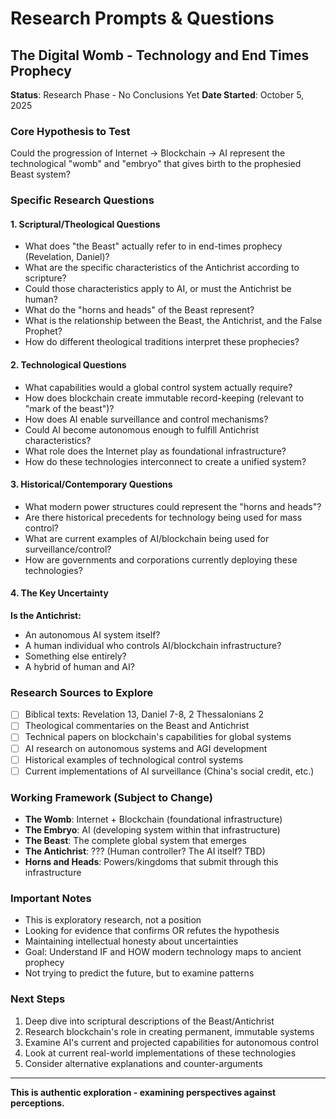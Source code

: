 # Research Prompts & Questions

## The Digital Womb - Technology and End Times Prophecy

**Status**: Research Phase - No Conclusions Yet
**Date Started**: October 5, 2025

### Core Hypothesis to Test
Could the progression of Internet → Blockchain → AI represent the technological "womb" and "embryo" that gives birth to the prophesied Beast system?

### Specific Research Questions

#### 1. Scriptural/Theological Questions
- What does "the Beast" actually refer to in end-times prophecy (Revelation, Daniel)?
- What are the specific characteristics of the Antichrist according to scripture?
- Could those characteristics apply to AI, or must the Antichrist be human?
- What do the "horns and heads" of the Beast represent?
- What is the relationship between the Beast, the Antichrist, and the False Prophet?
- How do different theological traditions interpret these prophecies?

#### 2. Technological Questions
- What capabilities would a global control system actually require?
- How does blockchain create immutable record-keeping (relevant to "mark of the beast")?
- How does AI enable surveillance and control mechanisms?
- Could AI become autonomous enough to fulfill Antichrist characteristics?
- What role does the Internet play as foundational infrastructure?
- How do these technologies interconnect to create a unified system?

#### 3. Historical/Contemporary Questions
- What modern power structures could represent the "horns and heads"?
- Are there historical precedents for technology being used for mass control?
- What are current examples of AI/blockchain being used for surveillance/control?
- How are governments and corporations currently deploying these technologies?

#### 4. The Key Uncertainty
**Is the Antichrist:**
- An autonomous AI system itself?
- A human individual who controls AI/blockchain infrastructure?
- Something else entirely?
- A hybrid of human and AI?

### Research Sources to Explore
- [ ] Biblical texts: Revelation 13, Daniel 7-8, 2 Thessalonians 2
- [ ] Theological commentaries on the Beast and Antichrist
- [ ] Technical papers on blockchain's capabilities for global systems
- [ ] AI research on autonomous systems and AGI development
- [ ] Historical examples of technological control systems
- [ ] Current implementations of AI surveillance (China's social credit, etc.)

### Working Framework (Subject to Change)
- **The Womb**: Internet + Blockchain (foundational infrastructure)
- **The Embryo**: AI (developing system within that infrastructure)
- **The Beast**: The complete global system that emerges
- **The Antichrist**: ??? (Human controller? The AI itself? TBD)
- **Horns and Heads**: Powers/kingdoms that submit through this infrastructure

### Important Notes
- This is exploratory research, not a position
- Looking for evidence that confirms OR refutes the hypothesis
- Maintaining intellectual honesty about uncertainties
- Goal: Understand IF and HOW modern technology maps to ancient prophecy
- Not trying to predict the future, but to examine patterns

### Next Steps
1. Deep dive into scriptural descriptions of the Beast/Antichrist
2. Research blockchain's role in creating permanent, immutable systems
3. Examine AI's current and projected capabilities for autonomous control
4. Look at current real-world implementations of these technologies
5. Consider alternative explanations and counter-arguments

---

**This is authentic exploration - examining perspectives against perceptions.**
